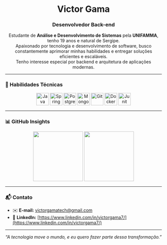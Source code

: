 <h1 align="center">Victor Gama</h1>
<h3 align="center">Desenvolvedor Back-end</h3>

<p align="center">
  Estudante de <strong>Análise e Desenvolvimento de Sistemas</strong> pela <strong>UNIFAMMA</strong>, tenho 19 anos e natural de Sergipe.<br/>
  Apaixonado por tecnologia e desenvolvimento de software, busco constantemente aprimorar minhas habilidades e entregar soluções eficientes e escaláveis.<br/>
  Tenho interesse especial por backend e arquitetura de aplicações modernas.
</p>

---

### 💼 Habilidades Técnicas

<div align="center">
  
  <img alt="Java" title="Java" height="40" src="https://cdn.jsdelivr.net/gh/devicons/devicon@latest/icons/java/java-original.svg" />
  <img alt="Spring" title="Spring" height="40" src="https://cdn.jsdelivr.net/gh/devicons/devicon@latest/icons/spring/spring-original.svg" />
  <img alt="PostgreSQL" title="PostgreSQL" height="40" src="https://cdn.jsdelivr.net/gh/devicons/devicon@latest/icons/postgresql/postgresql-original.svg" />
  <img alt="MongoDB" title="MongoDB" height="40" src="https://cdn.jsdelivr.net/gh/devicons/devicon@latest/icons/mongodb/mongodb-original.svg" />
  <img alt="Git" title="Git" height="40" src="https://cdn.jsdelivr.net/gh/devicons/devicon@latest/icons/git/git-original.svg" />
  <img alt="Docker" title="Docker" height="40" src="https://cdn.jsdelivr.net/gh/devicons/devicon@latest/icons/docker/docker-original.svg" />
  <img alt="Junit" title="Junit" height="40" src="https://cdn.jsdelivr.net/gh/devicons/devicon@latest/icons/junit/junit-original.svg" />

</div>

---

### 📊 GitHub Insights

<div align="center">
  <img height="160em" src="https://github-readme-stats.vercel.app/api?username=victorgama7x&show_icons=true&theme=gruvbox&include_all_commits=true&hide_title=true"/>
  <img height="160em" src="https://github-readme-stats.vercel.app/api/top-langs/?username=victorgama7x&layout=compact&theme=gruvbox"/>
</div>

---

### 📬 Contato

- ✉️ **E-mail:** victorgamatech@gmail.com 
- 🔗 **LinkedIn:** [https://www.linkedin.com/in/victorgama7/](https://www.linkedin.com/in/victorgama7/)  

---

<p align="center"><em>“A tecnologia move o mundo, e eu quero fazer parte dessa transformação.”</em></p>
